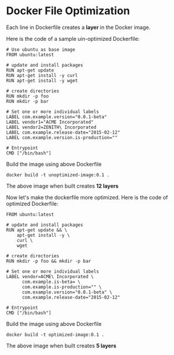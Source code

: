 # Docker File Optimization

Each line in Dockerfile creates a **layer** in the Docker image. 


Here is the code of a sample uin-optimized Dockerfile:

```
# Use ubuntu as base image
FROM ubuntu:latest

# update and install packages
RUN apt-get update
RUN apt-get install -y curl
RUN apt-get install -y wget

# create directories
RUN mkdir -p foo
RUN mkdir -p bar

# Set one or more individual labels
LABEL com.example.version="0.0.1-beta"
LABEL vendor1="ACME Incorporated"
LABEL vendor2=ZENITH\ Incorporated
LABEL com.example.release-date="2015-02-12"
LABEL com.example.version.is-production=""

# Entrypoint
CMD ["/bin/bash"]
```

Build the image using above Dockerfile

```
docker build -t unoptimized-image:0.1 .
```

The above image when built creates **12 layers**

Now let's make the dockerfile more optimized. Here is the code of optimized Dockerfile:

```
FROM ubuntu:latest

# update and install packages
RUN apt-get update && \
	apt-get install -y \
   	curl \
   	wget
        
# create directories
RUN mkdir -p foo && mkdir -p bar

# Set one or more individual labels
LABEL vendor=ACME\ Incorporated \
      com.example.is-beta= \
      com.example.is-production="" \
      com.example.version="0.0.1-beta" \
      com.example.release-date="2015-02-12"

# Entrypoint
CMD ["/bin/bash"]
```
Build the image using above Dockerfile

```
docker build -t optimized-image:0.1 .
```

The above image when built creates **5 layers**

